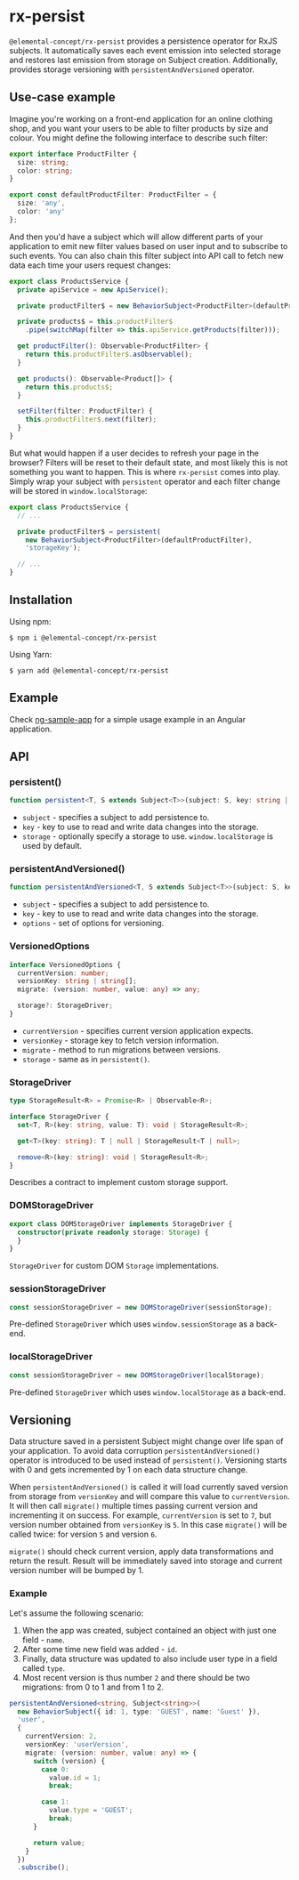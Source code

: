 # rx-persist

`@elemental-concept/rx-persist` provides a persistence operator for RxJS subjects. It automatically saves each event
emission into selected storage and restores last emission from storage on Subject creation. Additionally, provides
storage versioning with `persistentAndVersioned` operator.

## Use-case example

Imagine you're working on a front-end application for an online clothing shop, and you want your users to be able to
filter products by size and colour. You might define the following interface to describe such filter:

```typescript
export interface ProductFilter {
  size: string;
  color: string;
}

export const defaultProductFilter: ProductFilter = {
  size: 'any',
  color: 'any'
};
```

And then you'd have a subject which will allow different parts of your application to emit new filter values based on
user input and to subscribe to such events. You can also chain this filter subject into API call to fetch new data each
time your users request changes:

```typescript
export class ProductsService {
  private apiService = new ApiService();

  private productFilter$ = new BehaviorSubject<ProductFilter>(defaultProductFilter);

  private products$ = this.productFilter$
    .pipe(switchMap(filter => this.apiService.getProducts(filter)));

  get productFilter(): Observable<ProductFilter> {
    return this.productFilter$.asObservable();
  }

  get products(): Observable<Product[]> {
    return this.products$;
  }

  setFilter(filter: ProductFilter) {
    this.productFilter$.next(filter);
  }
}
```

But what would happen if a user decides to refresh your page in the browser? Filters will be reset to their default
state, and most likely this is not something you want to happen. This is where `rx-persist` comes into play. Simply wrap
your subject with `persistent` operator and each filter change will be stored in `window.localStorage`:

```typescript
export class ProductsService {
  // ...

  private productFilter$ = persistent(
    new BehaviorSubject<ProductFilter>(defaultProductFilter),
    'storageKey');

  // ...
}
```

## Installation

Using npm:

```shell
$ npm i @elemental-concept/rx-persist
```

Using Yarn:

```shell
$ yarn add @elemental-concept/rx-persist
```

## Example

Check [ng-sample-app](https://github.com/elementalconcept/rx-persist/tree/master/ng-sample-app) for a simple usage
example in an Angular application.

## API

### persistent()

```typescript
function persistent<T, S extends Subject<T>>(subject: S, key: string | string[], storage: StorageDriver = localStorageDriver): S;
```

* `subject` - specifies a subject to add persistence to.
* `key` - key to use to read and write data changes into the storage.
* `storage` - optionally specify a storage to use. `window.localStorage` is used by default.

### persistentAndVersioned()

```typescript
function persistentAndVersioned<T, S extends Subject<T>>(subject: S, key: string | string[], options: VersionedOptions): S;
```

* `subject` - specifies a subject to add persistence to.
* `key` - key to use to read and write data changes into the storage.
* `options` - set of options for versioning.

### VersionedOptions

```typescript
interface VersionedOptions {
  currentVersion: number;
  versionKey: string | string[];
  migrate: (version: number, value: any) => any;

  storage?: StorageDriver;
}
```

* `currentVersion` - specifies current version application expects.
* `versionKey` - storage key to fetch version information.
* `migrate` - method to run migrations between versions.
* `storage` - same as in `persistent()`.

### StorageDriver

```typescript
type StorageResult<R> = Promise<R> | Observable<R>;

interface StorageDriver {
  set<T, R>(key: string, value: T): void | StorageResult<R>;

  get<T>(key: string): T | null | StorageResult<T | null>;

  remove<R>(key: string): void | StorageResult<R>;
}
```

Describes a contract to implement custom storage support.

### DOMStorageDriver

```typescript
export class DOMStorageDriver implements StorageDriver {
  constructor(private readonly storage: Storage) {
  }
}
```

`StorageDriver` for custom DOM `Storage` implementations.

### sessionStorageDriver

```typescript
const sessionStorageDriver = new DOMStorageDriver(sessionStorage);
```

Pre-defined `StorageDriver` which uses `window.sessionStorage` as a back-end.

### localStorageDriver

```typescript
const sessionStorageDriver = new DOMStorageDriver(localStorage);
```

Pre-defined `StorageDriver` which uses `window.localStorage` as a back-end.

## Versioning

Data structure saved in a persistent Subject might change over life span of your application. To avoid data corruption
`persistentAndVersioned()` operator is introduced to be used instead of `persistent()`. Versioning starts with 0 and
gets incremented by 1 on each data structure change.

When `persistentAndVersioned()` is called it will load currently saved version from storage from `versionKey` and will
compare this value to `currentVersion`. It will then call `migrate()` multiple times passing current version and
incrementing it on success. For example, `currentVersion` is set to `7`, but version number obtained from `versionKey`
is `5`. In this case `migrate()` will be called twice: for version `5` and version `6`.

`migrate()` should check current version, apply data transformations and return the result. Result will be immediately
saved into storage and current version number will be bumped by 1.

### Example

Let's assume the following scenario:

1. When the app was created, subject contained an object with just one field - `name`.
2. After some time new field was added - `id`.
3. Finally, data structure was updated to also include user type in a field called `type`.
4. Most recent version is thus number `2` and there should be two migrations: from 0 to 1 and from 1 to 2.

```typescript
persistentAndVersioned<string, Subject<string>>(
  new BehaviorSubject({ id: 1, type: 'GUEST', name: 'Guest' }),
  'user',
  {
    currentVersion: 2,
    versionKey: 'userVersion',
    migrate: (version: number, value: any) => {
      switch (version) {
        case 0:
          value.id = 1;
          break;

        case 1:
          value.type = 'GUEST';
          break;
      }

      return value;
    }
  })
  .subscribe();
```
